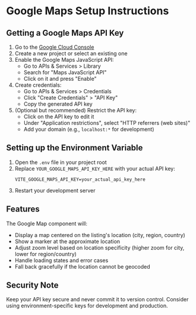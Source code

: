 # Google Maps Setup Instructions

## Getting a Google Maps API Key

1. Go to the [Google Cloud Console](https://console.cloud.google.com/)
2. Create a new project or select an existing one
3. Enable the Google Maps JavaScript API:
   - Go to APIs & Services > Library
   - Search for "Maps JavaScript API"
   - Click on it and press "Enable"
4. Create credentials:
   - Go to APIs & Services > Credentials
   - Click "Create Credentials" > "API Key"
   - Copy the generated API key
5. (Optional but recommended) Restrict the API key:
   - Click on the API key to edit it
   - Under "Application restrictions", select "HTTP referrers (web sites)"
   - Add your domain (e.g., `localhost:*` for development)

## Setting up the Environment Variable

1. Open the `.env` file in your project root
2. Replace `YOUR_GOOGLE_MAPS_API_KEY_HERE` with your actual API key:
   ```
   VITE_GOOGLE_MAPS_API_KEY=your_actual_api_key_here
   ```
3. Restart your development server

## Features

The Google Map component will:
- Display a map centered on the listing's location (city, region, country)
- Show a marker at the approximate location
- Adjust zoom level based on location specificity (higher zoom for city, lower for region/country)
- Handle loading states and error cases
- Fall back gracefully if the location cannot be geocoded

## Security Note

Keep your API key secure and never commit it to version control. Consider using environment-specific keys for development and production.
